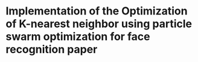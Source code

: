 # Implementation of the Optimization of K-nearest neighbor using particle swarm optimization for face recognition paper
 
